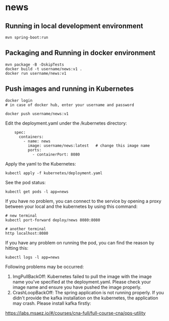 # news

## Running in local development environment

```
mvn spring-boot:run
```

## Packaging and Running in docker environment

```
mvn package -B -DskipTests
docker build -t username/news:v1 .
docker run username/news:v1
```

## Push images and running in Kubernetes

```
docker login 
# in case of docker hub, enter your username and password

docker push username/news:v1
```

Edit the deployment.yaml under the /kubernetes directory:
```
    spec:
      containers:
        - name: news
          image: username/news:latest   # change this image name
          ports:
            - containerPort: 8080

```

Apply the yaml to the Kubernetes:
```
kubectl apply -f kubernetes/deployment.yaml
```

See the pod status:
```
kubectl get pods -l app=news
```

If you have no problem, you can connect to the service by opening a proxy between your local and the kubernetes by using this command:
```
# new terminal
kubectl port-forward deploy/news 8080:8080

# another terminal
http localhost:8080
```

If you have any problem on running the pod, you can find the reason by hitting this:
```
kubectl logs -l app=news
```

Following problems may be occurred:

1. ImgPullBackOff:  Kubernetes failed to pull the image with the image name you've specified at the deployment.yaml. Please check your image name and ensure you have pushed the image properly.
1. CrashLoopBackOff: The spring application is not running properly. If you didn't provide the kafka installation on the kubernetes, the application may crash. Please install kafka firstly:

https://labs.msaez.io/#/courses/cna-full/full-course-cna/ops-utility

